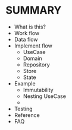 # SUMMARY

- What is this?
- Work flow
- Data flow
- Implement flow
    - UseCase
    - Domain
    - Repository
    - Store
    - State
- Example
    - Immutability
    - Nesting UseCase
    - 
- Testing
- Reference
- FAQ